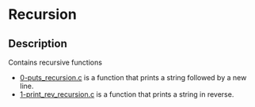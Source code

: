 # Recursion

## Description
Contains recursive functions

- [0-puts_recursion.c](./0-puts_recursion) is a function that prints a string followed by a new line.
- [1-print_rev_recursion.c](./1-print_rev_recursion.c) is a function that prints a string in reverse.

